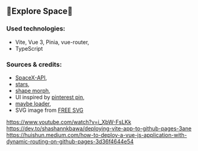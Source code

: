 ## :construction:Explore Space:construction:

### Used technologies:
* Vite, Vue 3, Pinia, vue-router, 
* TypeScript

### Sources & credits:
* [SpaceX-API](https://github.com/r-spacex/SpaceX-API),
* [stars](https://codepen.io/chriskschneider/pen/GgPeOe),
* [shape morph](https://codepen.io/kunj4u/pen/vrQzjy),
* UI inspired by [pinterest pin](https://pl.pinterest.com/pin/69805862964145090/),
* [maybe loader](https://codepen.io/Amaj/pen/azXvXY),
* SVG image from [FREE SVG](https://freesvg.org/)

https://www.youtube.com/watch?v=i_XbW-FsLKk
https://dev.to/shashannkbawa/deploying-vite-app-to-github-pages-3ane
https://huishun.medium.com/how-to-deploy-a-vue-js-application-with-dynamic-routing-on-github-pages-3d36f4644e54
